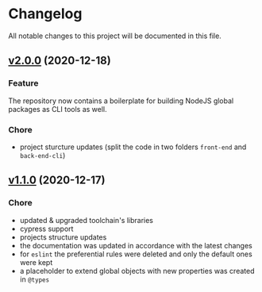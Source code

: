# Changelog

All notable changes to this project will be documented in this file.

## [v2.0.0](https://github.com/GeorgianStan/framework-for-building-libraries/compare/v1.1.0...v2.0.0) (2020-12-18)

### Feature

The repository now contains a boilerplate for building NodeJS global packages as CLI tools as well.

### Chore

- project sturcture updates (split the code in two folders `front-end` and `back-end-cli`)

## [v1.1.0](https://github.com/GeorgianStan/framework-for-building-libraries/compare/v1.0.0...v1.1.0) (2020-12-17)

### Chore

- updated & upgraded toolchain's libraries
- cypress support
- projects structure updates
- the documentation was updated in accordance with the latest changes
- for `eslint` the preferential rules were deleted and only the default ones were kept
- a placeholder to extend global objects with new properties was created in `@types`
